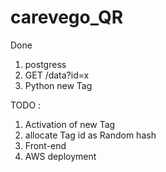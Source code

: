 # carevego_QR
Done
1. postgress
2. GET /data?id=x
3. Python new Tag

TODO :
1. Activation of new Tag
2. allocate Tag id as Random hash
3. Front-end
4. AWS deployment